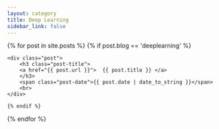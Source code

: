 ```yaml
---
layout: category
title: Deep Learning
sidebar_link: false
---
```


<div class="posts">
{% for post in site.posts %}
    {% if post.blog == 'deeplearning' %}

	<div class="post">
	    <h3 class="post-title">
		<a href="{{ post.url }}">  {{ post.title }} </a>
	    </h3>
	    <span class="post-date">{{ post.date | date_to_string }}</span>
	    <br>
	</div>

    {% endif %}
{% endfor %}
</div>
